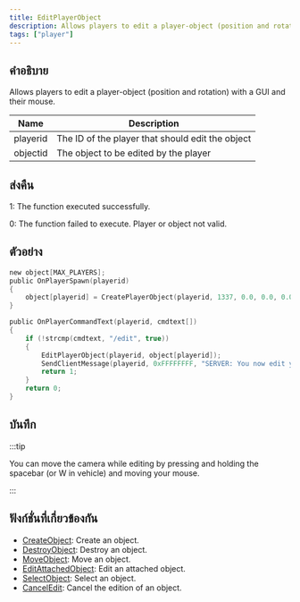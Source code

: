 ```yaml
---
title: EditPlayerObject
description: Allows players to edit a player-object (position and rotation) with a GUI and their mouse.
tags: ["player"]
---
```


## คำอธิบาย

Allows players to edit a player-object (position and rotation) with a GUI and their mouse.

| Name     | Description                                      |
| -------- | ------------------------------------------------ |
| playerid | The ID of the player that should edit the object |
| objectid | The object to be edited by the player            |

## ส่งคืน

1: The function executed successfully.

0: The function failed to execute. Player or object not valid.

## ตัวอย่าง

```c
new object[MAX_PLAYERS];
public OnPlayerSpawn(playerid)
{
    object[playerid] = CreatePlayerObject(playerid, 1337, 0.0, 0.0, 0.0, 0.0, 0.0, 0.0);
}

public OnPlayerCommandText(playerid, cmdtext[])
{
    if (!strcmp(cmdtext, "/edit", true))
    {
        EditPlayerObject(playerid, object[playerid]);
        SendClientMessage(playerid, 0xFFFFFFFF, "SERVER: You now edit your object!");
        return 1;
    }
    return 0;
}
```

## บันทึก

:::tip

You can move the camera while editing by pressing and holding the spacebar (or W in vehicle) and moving your mouse.

:::

## ฟังก์ชั่นที่เกี่ยวข้องกัน

- [CreateObject](../functions/CreateObject): Create an object.
- [DestroyObject](../functions/DestroyObject): Destroy an object.
- [MoveObject](../functions/MoveObject): Move an object.
- [EditAttachedObject](../functions/EditAttachedObject): Edit an attached object.
- [SelectObject](../functions/SelectObject): Select an object.
- [CancelEdit](../functions/CancelEdit): Cancel the edition of an object.
